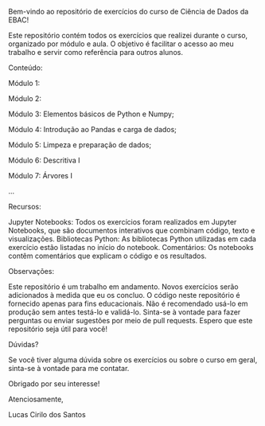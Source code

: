 Bem-vindo ao repositório de exercícios do curso de Ciência de Dados da EBAC!

Este repositório contém todos os exercícios que realizei durante o curso, organizado por módulo e aula. O objetivo é facilitar o acesso ao meu trabalho e servir como referência para outros alunos.

Conteúdo:

Módulo 1: 

Módulo 2: 

Módulo 3: Elementos básicos de Python e Numpy;

Módulo 4: Introdução ao Pandas e carga de dados;

Módulo 5: Limpeza e preparação de dados;

Módulo 6: Descritiva I

Módulo 7: Árvores I

...

Recursos:

Jupyter Notebooks: Todos os exercícios foram realizados em Jupyter Notebooks, que são documentos interativos que combinam código, texto e visualizações.
Bibliotecas Python: As bibliotecas Python utilizadas em cada exercício estão listadas no início do notebook.
Comentários: Os notebooks contêm comentários que explicam o código e os resultados.


Observações:

Este repositório é um trabalho em andamento. Novos exercícios serão adicionados à medida que eu os concluo.
O código neste repositório é fornecido apenas para fins educacionais. Não é recomendado usá-lo em produção sem antes testá-lo e validá-lo.
Sinta-se à vontade para fazer perguntas ou enviar sugestões por meio de pull requests.
Espero que este repositório seja útil para você!

Dúvidas?

Se você tiver alguma dúvida sobre os exercícios ou sobre o curso em geral, sinta-se à vontade para me contatar.

Obrigado por seu interesse!


Atenciosamente,

Lucas Cirilo dos Santos
